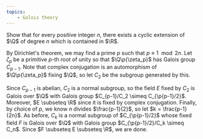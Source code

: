 ```yaml
---
topics:
    - Galois theory
---
```


<problem>

Show that for every positive integer $n$, there exists a cyclic extension of $\Q$ of degree $n$ which is contained in $\R$.

</problem>

<solution>

By Dirichlet's theorem, we may find a prime $p$ such that $p \equiv 1 \mod 2n$. Let $\zeta_p$ be a primitive $p$-th root of unity so that $\Q\p{\zeta_p}$ has Galois group $C_{p-1}$. Note that complex conjugation is an automorphism of $\Q\p{\zeta_p}$ fixing $\Q$, so let $C_2$ be the subgroup generated by this.

Since $C_{p-1}$ is abelian, $C_2$ is a normal subgroup, so the field $E$ fixed by $C_2$ is Galois over $\Q$ with Galois group $C_{p-1}/C_2 \simeq C_{\p{p-1}/2}$. Moreover, $E \subseteq \R$ since it is fixed by complex conjugation. Finally, by choice of $p$, we know $n$ divides $\frac{p-1}{2}$, so let $k = \frac{p-1}{2n}$. As before, $C_k$ is a normal subgroup of $C_{\p{p-1}/2}$ whose fixed field $F$ is Galois over $\Q$ with Galois group $C_{\p{p-1}/2}/C_k \simeq C_n$. Since $F \subseteq E \subseteq \R$, we are done.

</solution>
